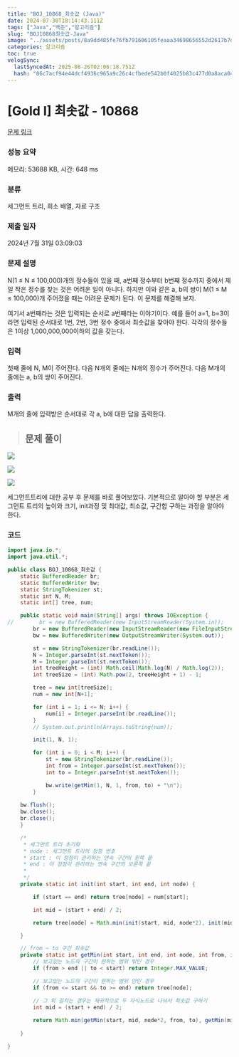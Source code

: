 ```yaml
---
title: "BOJ_10868_최솟값 (Java)"
date: 2024-07-30T18:14:43.111Z
tags: ["Java","백준","알고리즘"]
slug: "BOJ10868최솟값-Java"
image: "../assets/posts/8a9dd485fe76fb791606105feaaa34698656552d2617b7d3ed6ca1d427ca9f49.png"
categories: 알고리즘
toc: true
velogSync:
  lastSyncedAt: 2025-08-26T02:06:18.751Z
  hash: "06c7acf94e44dcf4936c965a9c26c4cfbede542b0f4025b83c477d0a8aca0453"
---
```


# [Gold I] 최솟값 - 10868 

[문제 링크](https://www.acmicpc.net/problem/10868) 

### 성능 요약

메모리: 53688 KB, 시간: 648 ms

### 분류

세그먼트 트리, 희소 배열, 자료 구조

### 제출 일자

2024년 7월 31일 03:09:03

### 문제 설명

<p>N(1 ≤ N ≤ 100,000)개의 정수들이 있을 때, a번째 정수부터 b번째 정수까지 중에서 제일 작은 정수를 찾는 것은 어려운 일이 아니다. 하지만 이와 같은 a, b의 쌍이 M(1 ≤ M ≤ 100,000)개 주어졌을 때는 어려운 문제가 된다. 이 문제를 해결해 보자.</p>

<p>여기서 a번째라는 것은 입력되는 순서로 a번째라는 이야기이다. 예를 들어 a=1, b=3이라면 입력된 순서대로 1번, 2번, 3번 정수 중에서 최솟값을 찾아야 한다. 각각의 정수들은 1이상 1,000,000,000이하의 값을 갖는다.</p>

### 입력 

 <p>첫째 줄에 N, M이 주어진다. 다음 N개의 줄에는 N개의 정수가 주어진다. 다음 M개의 줄에는 a, b의 쌍이 주어진다.</p>

### 출력 

 M개의 줄에 입력받은 순서대로 각 a, b에 대한 답을 출력한다.
 
 
> ## 문제 풀이

![](/assets/posts/8a9dd485fe76fb791606105feaaa34698656552d2617b7d3ed6ca1d427ca9f49.png)

![](/assets/posts/5e242e2acdcbd06be81581270984d33b34c42e3ff42e0eeb5b2ddea322261ddc.png)

![](/assets/posts/c4fa19f05c980ec444a385b29984ef34d7db6484b2ce7e2ff88ea12a24863958.png)

세그먼트트리에 대한 공부 후 문제를 바로 풀어보았다. 기본적으로 알아야 할 부분은 세그먼트 트리의 높이와 크기, init과정 및 최대값, 최소값, 구간합 구하는 과정을 알아야 한다.

### 코드
```java
import java.io.*;
import java.util.*;

public class BOJ_10868_최솟값 {
	static BufferedReader br;
	static BufferedWriter bw;
	static StringTokenizer st;
	static int N, M;
	static int[] tree, num;

	public static void main(String[] args) throws IOException {
//        br = new BufferedReader(new InputStreamReader(System.in));
		br = new BufferedReader(new InputStreamReader(new FileInputStream("input.txt")));
		bw = new BufferedWriter(new OutputStreamWriter(System.out));

		st = new StringTokenizer(br.readLine());
		N = Integer.parseInt(st.nextToken());
		M = Integer.parseInt(st.nextToken());
		int treeHeight = (int) Math.ceil(Math.log(N) / Math.log(2));
		int treeSize = (int) Math.pow(2, treeHeight + 1) - 1;

		tree = new int[treeSize];
		num = new int[N+1];

		for (int i = 1; i <= N; i++) {
			num[i] = Integer.parseInt(br.readLine());
		}
		// System.out.println(Arrays.toString(num));

		init(1, N, 1);

		for (int i = 0; i < M; i++) {
			st = new StringTokenizer(br.readLine());
			int from = Integer.parseInt(st.nextToken());
			int to = Integer.parseInt(st.nextToken());

			bw.write(getMin(1, N, 1, from, to) + "\n");
		}
		
    bw.flush();
    bw.close();
    br.close();
	}

	/*
	 * 세그먼트 트리 초기화 
	 * node : 세그먼트 트리의 정점 번호 
	 * start : 이 정점이 관리하는 연속 구간의 왼쪽 끝 
	 * end : 이 정점이 관리하는 연속 구간의 오른쪽 끝
	 * 
	 */
	private static int init(int start, int end, int node) {

		if (start == end) return tree[node] = num[start];

		int mid = (start + end) / 2;

		return tree[node] = Math.min(init(start, mid, node*2), init(mid + 1, end, node*2 + 1));

	}

	// from ~ to 구간 최솟값
	private static int getMin(int start, int end, int node, int from, int to) {
		// 보고있는 노드의 구간이 원하는 범위 밖인 경우
		if (from > end || to < start) return Integer.MAX_VALUE;

		// 보고있는 노드의 구간이 원하는 범위 안인 경우
		if (from <= start && to >= end) return tree[node];

		// 그 외 걸치는 경우는 재귀적으로 두 자식노드로 나눠서 최솟값 구하기
		int mid = (start + end) / 2;
		
		return Math.min(getMin(start, mid, node*2, from, to), getMin(mid + 1, end, node*2 + 1, from, to));
	
	}

}
```
